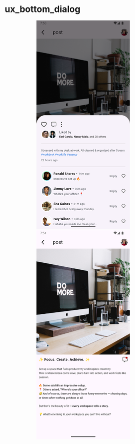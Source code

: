 # ux_bottom_dialog

<p align="center">
  <img src="assets/images/image_preview_1.png" width="300"/>
  <img src="assets/images/image_preview_2.png" width="300"/>
</p>
